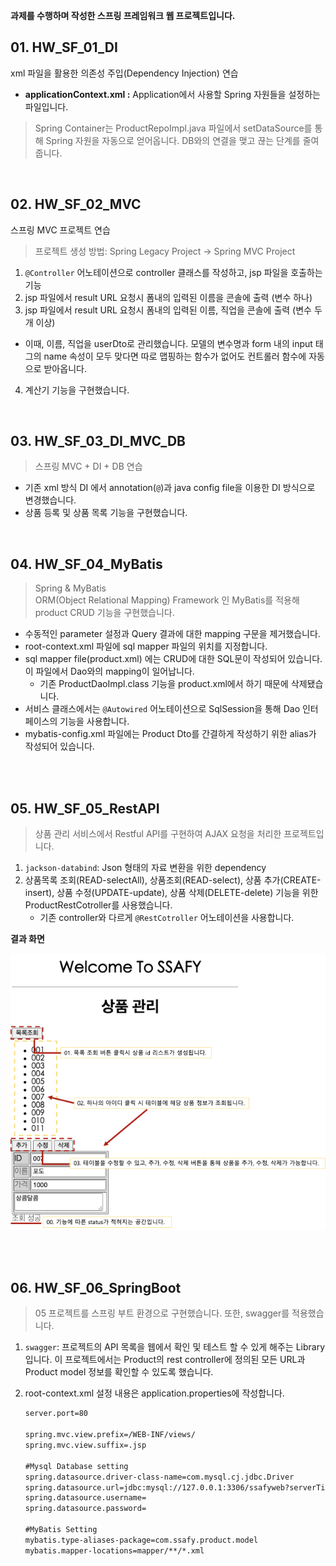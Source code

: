 <b>과제를 수행하며 작성한 스프링 프레임워크 웹 프로젝트입니다.</b>

## 01. HW_SF_01_DI
xml 파일을 활용한 의존성 주입(Dependency Injection) 연습 <br>
* <b>applicationContext.xml :</b> Application에서 사용할 Spring 자원들을 설정하는 파일입니다.
> Spring Container는 ProductRepoImpl.java 파일에서 setDataSource를 통해 Spring 자원을 자동으로 얻어옵니다.
> DB와의 연결을 맺고 끊는 단계를 줄여줍니다. <br>
<br>

## 02. HW_SF_02_MVC
스프링 MVC 프로젝트 연습 <br>
> 프로젝트 생성 방법:  Spring Legacy Project -> Spring MVC Project <br>
1. `@Controller` 어노테이션으로 controller 클래스를 작성하고, jsp 파일을 호출하는 기능
2. jsp 파일에서 result URL 요청시 폼내의 입력된 이름을 콘솔에 출력 (변수 하나)
3. jsp 파일에서 result URL 요청시 폼내의 입력된 이름, 직업을 콘솔에 출력 (변수 두개 이상)<br>
* 이때, 이름, 직업을 userDto로 관리했습니다. 모델의 변수명과 form 내의 input 태그의 name 속성이 모두 맞다면 따로 맵핑하는 함수가 없어도 컨트롤러 함수에 자동으로 받아옵니다. <br>
4. 계산기 기능을 구현했습니다. 
<br>

## 03. HW_SF_03_DI_MVC_DB
> 스프링 MVC + DI + DB 연습 <br>
* 기존 xml 방식 DI 에서 annotation(`@`)과 java config file을 이용한 DI 방식으로 변경했습니다.<br>
* 상품 등록 및 상품 목록 기능을 구현했습니다.<br>
<br>

## 04. HW_SF_04_MyBatis
> Spring & MyBatis <br>
ORM(Object Relational Mapping) Framework 인 MyBatis를 적용해 product CRUD 기능을 구현했습니다. <br>
* 수동적인 parameter 설정과 Query 결과에 대한 mapping 구문을 제거했습니다.
* root-context.xml 파일에 sql mapper 파일의 위치를 지정합니다.
* sql mapper file(product.xml) 에는 CRUD에 대한 SQL문이 작성되어 있습니다. 이 파일에서 Dao와의 mapping이 일어납니다.
   * 기존 ProductDaoImpl.class 기능을 product.xml에서 하기 때문에 삭제됐습니다.  
* 서비스 클래스에서는 `@Autowired` 어노테이션으로 SqlSession을 통해 Dao 인터페이스의 기능을 사용합니다.
* mybatis-config.xml 파일에는 Product Dto를 간결하게 작성하기 위한 alias가 작성되어 있습니다.
 
<br><br>

## 05. HW_SF_05_RestAPI

> 상품 관리 서비스에서 Restful API를 구현하여 AJAX 요청을 처리한 프로젝트입니다.

1. `jackson-databind`: Json 형태의 자료 변환을 위한 dependency
2. 상품목록 조회(READ-selectAll), 상품조회(READ-select), 상품 추가(CREATE-insert), 상품 수정(UPDATE-update), 상품 삭제(DELETE-delete) 기능을 위한 ProductRestCotroller를 사용했습니다.
    - 기존 controller와 다르게 `@RestCotroller` 어노테이션을 사용합니다.

**결과 화면**

![README/결과화면.png](README/결과화면.png)

<br><br>

## 06. HW_SF_06_SpringBoot

> 05 프로젝트를 스프링 부트 환경으로 구현했습니다. 또한, swagger를 적용했습니다.

1. `swagger`: 프로젝트의 API 목록을 웹에서 확인 및 테스트 할 수 있게 해주는 Library입니다. 이 프로젝트에서는 Product의 rest controller에 정의된 모든 URL과 Product model 정보를 확인할 수 있도록 했습니다.
2. root-context.xml 설정 내용은 application.properties에 작성합니다.

    ```xml
    server.port=80

    spring.mvc.view.prefix=/WEB-INF/views/
    spring.mvc.view.suffix=.jsp

    #Mysql Database setting
    spring.datasource.driver-class-name=com.mysql.cj.jdbc.Driver
    spring.datasource.url=jdbc:mysql://127.0.0.1:3306/ssafyweb?serverTimezone=UTC&useUniCode=yes&characterEncoding=UTF-8
    spring.datasource.username=
    spring.datasource.password=

    #MyBatis Setting
    mybatis.type-aliases-package=com.ssafy.product.model
    mybatis.mapper-locations=mapper/**/*.xml
    ```

